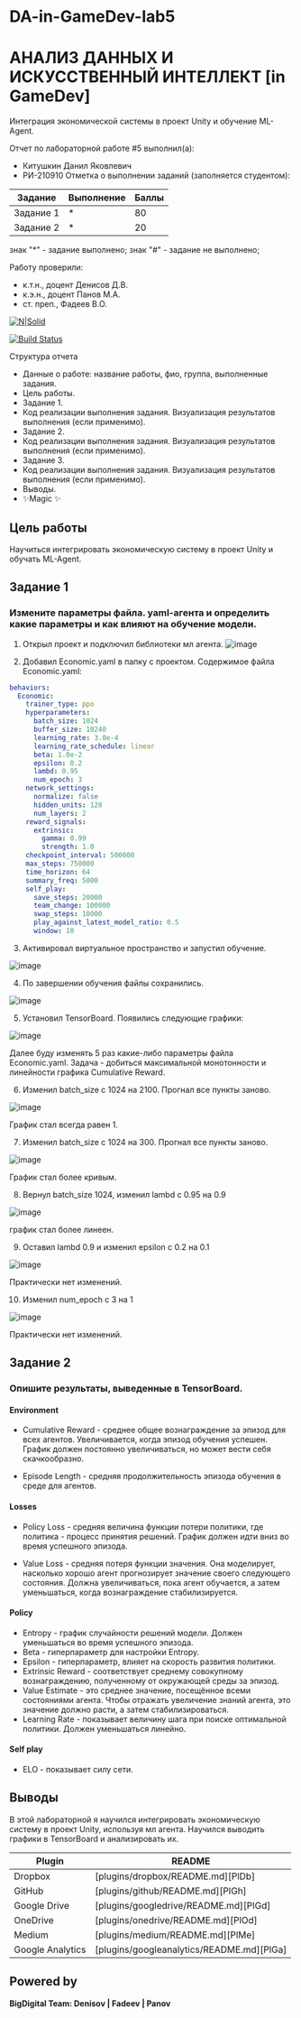 # DA-in-GameDev-lab5
# АНАЛИЗ ДАННЫХ И ИСКУССТВЕННЫЙ ИНТЕЛЛЕКТ [in GameDev]
Интеграция экономической системы в проект Unity и обучение ML-Agent.

Отчет по лабораторной работе #5 выполнил(а):
- Китушкин Данил Яковлевич
- РИ-210910
Отметка о выполнении заданий (заполняется студентом):

| Задание | Выполнение | Баллы |
| ------ | ------ | ------ |
| Задание 1 | * | 80 |
| Задание 2 | * | 20 |

знак "*" - задание выполнено; знак "#" - задание не выполнено;

Работу проверили:
- к.т.н., доцент Денисов Д.В.
- к.э.н., доцент Панов М.А.
- ст. преп., Фадеев В.О.

[![N|Solid](https://cldup.com/dTxpPi9lDf.thumb.png)](https://nodesource.com/products/nsolid)

[![Build Status](https://travis-ci.org/joemccann/dillinger.svg?branch=master)](https://travis-ci.org/joemccann/dillinger)

Структура отчета

- Данные о работе: название работы, фио, группа, выполненные задания.
- Цель работы.
- Задание 1.
- Код реализации выполнения задания. Визуализация результатов выполнения (если применимо).
- Задание 2.
- Код реализации выполнения задания. Визуализация результатов выполнения (если применимо).
- Задание 3.
- Код реализации выполнения задания. Визуализация результатов выполнения (если применимо).
- Выводы.
- ✨Magic ✨

## Цель работы
Научиться интегрировать экономическую систему в проект Unity и обучать ML-Agent.

## Задание 1
### Измените параметры файла. yaml-агента и определить какие параметры и как влияют на обучение модели.

1) Открыл проект и подключил библиотеки мл агента.
![image](https://user-images.githubusercontent.com/100460661/204876835-50c9766b-9229-4b51-9b2e-9ab4f8e26e68.png)

2) Добавил Economic.yaml в папку с проектом. Содержимое файла Economic.yaml:

```yaml
behaviors:
  Economic:
    trainer_type: ppo
    hyperparameters:
      batch_size: 1024
      buffer_size: 10240
      learning_rate: 3.0e-4
      learning_rate_schedule: linear
      beta: 1.0e-2
      epsilon: 0.2
      lambd: 0.95
      num_epoch: 3      
    network_settings:
      normalize: false
      hidden_units: 128
      num_layers: 2
    reward_signals:
      extrinsic:
        gamma: 0.99
        strength: 1.0
    checkpoint_interval: 500000
    max_steps: 750000
    time_horizon: 64
    summary_freq: 5000
    self_play:
      save_steps: 20000
      team_change: 100000
      swap_steps: 10000
      play_against_latest_model_ratio: 0.5
      window: 10
```
3) Активировал виртуальное пространство и запустил обучение.

![image](https://user-images.githubusercontent.com/100460661/204885863-0ae2ea78-fcf6-4d05-8a17-88203491c584.png)

4) По завершении обучения файлы сохранились.

![image](https://user-images.githubusercontent.com/100460661/204887208-84cc500f-c7b6-4031-855b-2f4fe065bed6.png)

5) Установил TensorBoard. Появились следующие графики:

![image](https://user-images.githubusercontent.com/100460661/204898423-7c906192-58d7-4afa-8c8a-bf4d005f6ced.png)

Далее буду изменять 5 раз какие-либо параметры файла Economic.yaml. Задача - добиться максимальной монотонности и линейности графика Cumulative Reward.

6) Изменил batch_size с 1024 на 2100. Прогнал все пункты заново.

![image](https://user-images.githubusercontent.com/100460661/204902981-ed6800f5-8e39-4c7d-8904-49d503508ea4.png)

График стал всегда равен 1.

7) Изменил batch_size с 1024 на 300. Прогнал все пункты заново.

![image](https://user-images.githubusercontent.com/100460661/204906752-666444b0-c8c9-4fe1-82b0-0fdc9dbef739.png)

График стал более кривым.

8) Вернул  batch_size 1024, изменил lambd с 0.95 на 0.9

![image](https://user-images.githubusercontent.com/100460661/204908823-3dc96edc-ef01-4e25-9510-2ad3272d8cf2.png)

график стал более линеен.

9) Оставил lambd 0.9 и изменил epsilon с 0.2 на 0.1

![image](https://user-images.githubusercontent.com/100460661/204910295-b7822e91-12c7-4527-b0d4-1f1cbd3fcb0c.png)

Практически нет изменений.

10) Изменил num_epoch с 3 на 1

![image](https://user-images.githubusercontent.com/100460661/204911579-0b373ba2-c0b5-46d4-99e7-7df73578100e.png)

Практически нет изменений.


## Задание 2
### Опишите результаты, выведенные в TensorBoard.

#### Environment
- Cumulative Reward - среднее общее вознаграждение за эпизод для всех агентов. Увеличивается, когда эпизод обучения успешен. График должен постоянно увеличиваться, но может вести себя скачкообразно.

- Episode Length - средняя продолжительность эпизода обучения в среде для агентов.

#### Losses
- Policy Loss - средняя величина функции потери политики, где политика - процесс принятия решений. График должен идти вниз во время успешного эпизода.

- Value Loss - средняя потеря функции значения. Она моделирует, насколько хорошо агент прогнозирует значение своего следующего состояния. Должна увеличиваться, пока агент обучается, а затем уменьшаться, когда вознаграждение стабилизируется.

#### Policy

- Entropy - график случайности решений модели. Должен уменьшаться во время успешного эпизода. 
- Beta - гиперпараметр для настройки Entropy.
- Epsilon - гиперпараметр, влияет на скорость развития политики.
- Extrinsic Reward - соответствует среднему совокупному вознаграждению, полученному от окружающей среды за эпизод.
- Value Estimate - это среднее значение, посещённое всеми состояниями агента. Чтобы отражать увеличение знаний агента, это значение должно расти, а затем стабилизироваться.
- Learning Rate - показывает величину шага при поиске оптимальной политики. Должен уменьшаться линейно.

#### Self play
- ELO - показывает силу сети.

## Выводы
В этой лабораторной я научился интегрировать экономическую систему в проект Unity, используя мл агента. Научился выводить графики в TensorBoard и анализировать их.

| Plugin | README |
| ------ | ------ |
| Dropbox | [plugins/dropbox/README.md][PlDb] |
| GitHub | [plugins/github/README.md][PlGh] |
| Google Drive | [plugins/googledrive/README.md][PlGd] |
| OneDrive | [plugins/onedrive/README.md][PlOd] |
| Medium | [plugins/medium/README.md][PlMe] |
| Google Analytics | [plugins/googleanalytics/README.md][PlGa] |

## Powered by

**BigDigital Team: Denisov | Fadeev | Panov**
